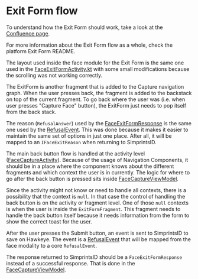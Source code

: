 # Exit Form flow

To understand how the Exit Form should work, take a look at the [Confluence page](https://simprints.atlassian.net/wiki/spaces/CS/pages/1112702991/Camera+Exit+Form).

For more information about the Exit Form flow as a whole, check the platform Exit Form README.

The layout used inside the face module for the Exit Form is the same one used in the [FaceExitFormActivity.kt](/id/src/main/java/com/simprints/id/activities/faceexitform/FaceExitFormActivity.kt) with some small modifications because the scrolling was not working correctly.

The ExitForm is another fragment that is added to the Capture navigation graph. When the user presses back, the fragment is added to the backstack on top of the current fragment. To go back where the user was (i.e. when user presses "Capture Face" button), the ExitForm just needs to pop itself from the back stack.

The reason (`RefusalAnswer`) used by the [FaceExitFormResponse](../data/moduleapi/face/responses/FaceExitFormResponse.kt) is the same one used by the [RefusalEvent](../controllers/core/events/model/RefusalEvent.kt). This was done because it makes it easier to maintain the same set of options in just one place. After all, it will be mapped to an `IFaceExitReason` when returning to SimprintsID.

The main back button flow is handled at the activity level ([FaceCaptureActivity](../capture/FaceCaptureActivity.kt)). Because of the usage of Navigation Components, it should be in a place where the component knows about the different fragments and which context the user is in currently. The logic for where to go after the back button is pressed sits inside [FaceCaptureViewModel](../capture/FaceCaptureViewModel.kt).

Since the activity might not know or need to handle all contexts, there is a possibility that the context is `null`. In that case the control of handling the back button is on the activity or fragment level. One of those `null` contexts is when the user is inside the `ExitFormFragment`. This fragment needs to handle the back button itself because it needs information from the form to show the correct toast for the user.

After the user presses the Submit button, an event is sent to SimprintsID to save on Hawkeye. The event is a [RefusalEvent](../controllers/core/events/model/RefusalEvent.kt) that will be mapped from the face modality to a core `RefusalEvent`.

The response returned to SimprintsID should be a `FaceExitFormResponse` instead of a successful response. That is done in the [FaceCaptureViewModel](../capture/FaceCaptureViewModel.kt).
